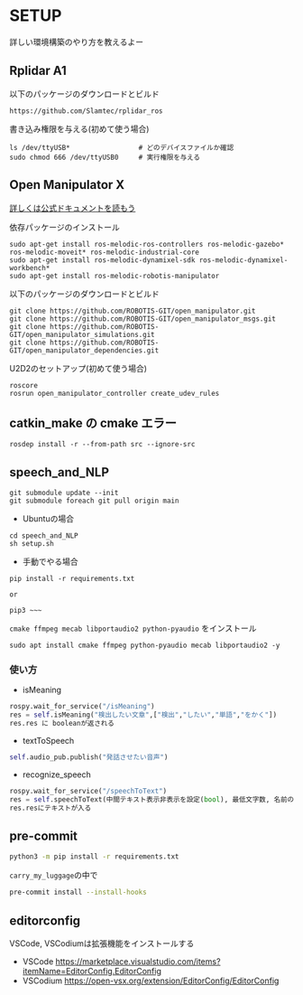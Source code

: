 # SETUP

詳しい環境構築のやり方を教えるよー

## Rplidar A1

以下のパッケージのダウンロードとビルド

```
https://github.com/Slamtec/rplidar_ros
```

書き込み権限を与える(初めて使う場合)

```
ls /dev/ttyUSB*                 # どのデバイスファイルか確認
sudo chmod 666 /dev/ttyUSB0     # 実行権限を与える
```

## Open Manipulator X

[詳しくは公式ドキュメントを読もう](https://emanual.robotis.com/docs/en/platform/openmanipulator_x/quick_start_guide/)

依存パッケージのインストール

```
sudo apt-get install ros-melodic-ros-controllers ros-melodic-gazebo* ros-melodic-moveit* ros-melodic-industrial-core
sudo apt-get install ros-melodic-dynamixel-sdk ros-melodic-dynamixel-workbench*
sudo apt-get install ros-melodic-robotis-manipulator
```

以下のパッケージのダウンロードとビルド

```
git clone https://github.com/ROBOTIS-GIT/open_manipulator.git
git clone https://github.com/ROBOTIS-GIT/open_manipulator_msgs.git
git clone https://github.com/ROBOTIS-GIT/open_manipulator_simulations.git
git clone https://github.com/ROBOTIS-GIT/open_manipulator_dependencies.git
```

U2D2のセットアップ(初めて使う場合)

```
roscore
rosrun open_manipulator_controller create_udev_rules
```

## catkin_make の cmake エラー
```
rosdep install -r --from-path src --ignore-src
```

## speech_and_NLP

```
git submodule update --init
git submodule foreach git pull origin main
```
+ Ubuntuの場合
```
cd speech_and_NLP
sh setup.sh
```
+ 手動でやる場合
```
pip install -r requirements.txt

or

pip3 ~~~
```

`cmake ffmpeg mecab libportaudio2 python-pyaudio` をインストール
```shell
sudo apt install cmake ffmpeg python-pyaudio mecab libportaudio2 -y
```

### 使い方

+ isMeaning
```python
rospy.wait_for_service("/isMeaning")
res = self.isMeaning("検出したい文章",["検出","したい","単語","をかく"])
res.res に booleanが返される
```
+ textToSpeech
```python
self.audio_pub.publish("発話させたい音声")
```
+ recognize_speech
```python
rospy.wait_for_service("/speechToText")
res = self.speechToText(中間テキスト表示非表示を設定(bool), 最低文字数, 名前のみ抽出するか(bool), 空白取り除くか(bool), voskLogLevel(-1でいいです))
res.resにテキストが入る
```

## pre-commit

```sh
python3 -m pip install -r requirements.txt
```

`carry_my_luggage`の中で

```sh
pre-commit install --install-hooks
```

## editorconfig

VSCode, VSCodiumは拡張機能をインストールする

- VSCode https://marketplace.visualstudio.com/items?itemName=EditorConfig.EditorConfig
- VSCodium https://open-vsx.org/extension/EditorConfig/EditorConfig
